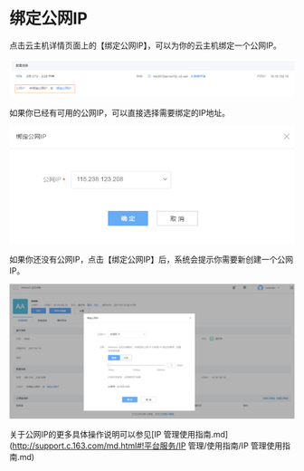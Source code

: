# 绑定公网IP

点击云主机详情页面上的【绑定公网IP】，可以为你的云主机绑定一个公网IP。

![](../image/Win主机_使用指南_绑定公网IP1.png)

如果你已经有可用的公网IP，可以直接选择需要绑定的IP地址。

![](../image/Win主机_使用指南_绑定公网IP2.png)

如果你还没有公网IP，点击【绑定公网IP】后，系统会提示你需要新创建一个公网IP。

![](../image/Win主机_使用指南_绑定公网IP3.png)

关于公网IP的更多具体操作说明可以参见[IP 管理使用指南.md](http://support.c.163.com/md.html#!平台服务/IP 管理/使用指南/IP 管理使用指南.md)

